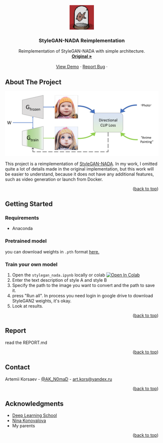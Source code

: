 <!-- Improved compatibility of back to top link: See: https://github.com/othneildrew/Best-README-Template/pull/73 -->


<a id="readme-top"></a>
<!-- PROJECT LOGO -->
<br />
<div align="center">
  <a href="https://github.com/art-kors/StyleGAN-NADA">
    <img src="images/logo.jfif" alt="Logo" width="80" height="80">
  </a>

<h3 align="center">StyleGAN-NADA Reimplementation</h3>

  <p align="center">
    Reimplementation of StyleGAN-NADA with simple architecture. 
    <br />
    <a href="https://stylegan-nada.github.io/"><strong>Original »</strong></a>
    <br />
    <br />
    <a href="https://github.com/github_username/repo_name">View Demo</a>
    &middot;
    <a href="https://github.com/art-kors/StyleGAN-NADA/issues/new">Report Bug</a>
    &middot;
  </p>
</div>

<!-- ABOUT THE PROJECT -->
## About The Project

<img src="/images/architecture.png" alt="contrib.rocks image" />


This project is a reimplementation of [StyleGAN-NADA](https://stylegan-nada.github.io/). In my work, I omitted quite a lot of details made in the original implementation, but this work will be easier to understand, because it does not have any additional features, such as video generation or launch from Docker.


<p align="right">(<a href="#readme-top">back to top</a>)</p>



<!-- GETTING STARTED -->
## Getting Started

### Requirements

- Anaconda


### Pretrained model

you can download weights in `.pth` format [here.](https://drive.google.com/file/d/1bhWgbI7oleIBPs9kE7IL7LGkZpzNOsFO/view?usp=sharing)



### Train your own model

1. Open the `stylegan_nada.ipynb` locally or colab [![Open In Colab](https://colab.research.google.com/assets/colab-badge.svg)](http://colab.research.google.com/github/rinongal/stylegan-nada/blob/main/stylegan_nada.ipynb) 
2. Enter the text description of style A and style B
3. Specify the path to the image you want to convert and the path to save it.
4. press "Run all". In process you need login in google drive to download StyleGAN2 weights, it's okay.
5. Look at results.

<p align="right">(<a href="#readme-top">back to top</a>)</p>




## Report

read the REPORT.md
<p align="right">(<a href="#readme-top">back to top</a>)</p>

<!-- CONTACT -->
## Contact

Artemii Korsaev - [@AK_N0maD](https://t.me/AK_N0maD) - art.kors@yandex.ru
<p align="right">(<a href="#readme-top">back to top</a>)</p>



<!-- ACKNOWLEDGMENTS -->
## Acknowledgments

* [Deep Learning School](https://dls.samcs.ru/)
* [Nina Konovalova](https://t.me/reading_ai)
* My parents

<p align="right">(<a href="#readme-top">back to top</a>)</p>



<!-- MARKDOWN LINKS & IMAGES -->
<!-- https://www.markdownguide.org/basic-syntax/#reference-style-links -->
[PyTorch-shield]: https://img.shields.io/badge/PyTorch-EE4C2C?style=for-the-badge&logo=pytorch&logoColor=white
[PyTorch-url]: https://pytorch.org/